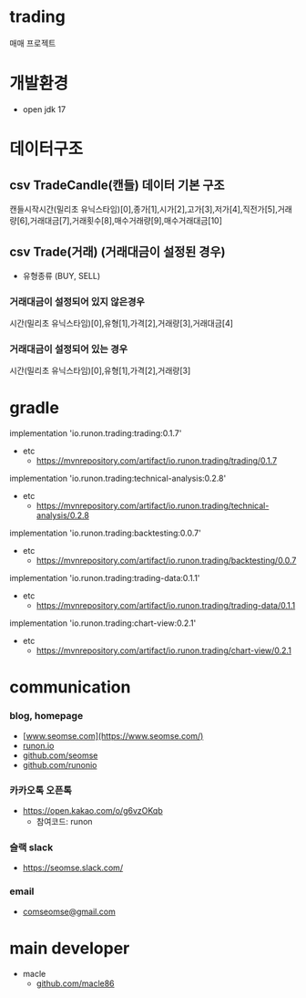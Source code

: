 # trading
매매 프로젝트

# 개발환경
- open jdk 17

# 데이터구조
## csv TradeCandle(캔들) 데이터 기본 구조
캔들시작시간(밀리초 유닉스타임)[0],종가[1],시가[2],고가[3],저가[4],직전가[5],거래량[6],거래대금[7],거래횟수[8],매수거래량[9],매수거래대금[10]

## csv Trade(거래) (거래대금이 설정된 경우)
- 유형종류 (BUY, SELL)

### 거래대금이 설정되어 있지 않은경우
시간(밀리초 유닉스타임)[0],유형[1],가격[2],거래량[3],거래대금[4]

### 거래대금이 설정되어 있는 경우
시간(밀리초 유닉스타임)[0],유형[1],가격[2],거래량[3]

# gradle
implementation 'io.runon.trading:trading:0.1.7'
- etc
    - https://mvnrepository.com/artifact/io.runon.trading/trading/0.1.7

implementation 'io.runon.trading:technical-analysis:0.2.8'
- etc
    - https://mvnrepository.com/artifact/io.runon.trading/technical-analysis/0.2.8

implementation 'io.runon.trading:backtesting:0.0.7'
- etc
    - https://mvnrepository.com/artifact/io.runon.trading/backtesting/0.0.7

implementation 'io.runon.trading:trading-data:0.1.1'
- etc
    - https://mvnrepository.com/artifact/io.runon.trading/trading-data/0.1.1
    
implementation 'io.runon.trading:chart-view:0.2.1'
- etc
    - https://mvnrepository.com/artifact/io.runon.trading/chart-view/0.2.1

# communication
### blog, homepage
- [www.seomse.com](https://www.seomse.com/)
- [runon.io](https://runon.io)
- [github.com/seomse](https://github.com/seomse)
- [github.com/runonio](https://github.com/runonio)

### 카카오톡 오픈톡
 - https://open.kakao.com/o/g6vzOKqb
     - 참여코드: runon
### 슬랙 slack
- https://seomse.slack.com/

### email
 - comseomse@gmail.com
 
# main developer
 - macle
    -  [github.com/macle86](https://github.com/macle86)
